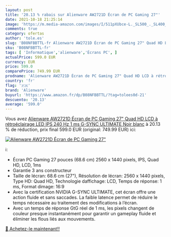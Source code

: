 ```yaml
---
layout: post
title: '20.13 % rabais sur Alienware AW2721D Écran de PC Gaming 27"'
date: 2021-10-18 21:25:14
image: 'https://m.media-amazon.com/images/I/511pXUbce-L._SL500_._SL400_.jpg'
comments: true
category: ofertas
author: 'tole.es'
slug: 'B08NFBBTTL-fr Alienware AW2721D Écran de PC Gaming 27" Quad HD LCD à...'
sku: 'B08NFBBTTL-fr'
tags: [ 'Informatique','alienware','Écrans PC', ]
actualPrice: 599.0 EUR
currency: EUR
price: 599.0
comparePrice: 749.99 EUR
prodname: 'Alienware AW2721D Écran de PC Gaming 27" Quad HD LCD à rétroéclairage LED IPS 240 Hz 1 ms G-SYNC ULTIMATE Noir  blanc'
country: 'fr'
flag: '🇫🇷'
brand: 'Alienware'
buyurl: 'https://www.amazon.fr/dp/B08NFBBTTL/?tag=tolees0d-21'
descuento: '20.13'
average: '599.0'
---
```


Vous avez [Alienware AW2721D Écran de PC Gaming 27" Quad HD LCD à rétroéclairage LED IPS 240 Hz 1 ms G-SYNC ULTIMATE Noir  blanc](https://www.amazon.fr/dp/B08NFBBTTL/?tag=tolees0d-21)  à  20.13 % de réduction, prix final  599.0 EUR (original: 749.99 EUR) ici:

[![Alienware AW2721D Écran de PC Gaming 27"](https://m.media-amazon.com/images/I/511pXUbce-L._SL500_._SL400_.jpg)](https://www.amazon.fr/dp/B08NFBBTTL/?tag=tolees0d-21)

ℹ️:

- Écran PC Gaming 27 pouces (68.6 cm) 2560 x 1440 pixels, IPS, Quad HD, LCD, 1ms
- Garantie 3 ans constructeur
- Taille de lécran: 68.6 cm (27"), Résolution de lécran: 2560 x 1440 pixels, Type HD: Quad HD, Technologie daffichage: LCD, Temps de réponse: 1 ms, Format dimage: 16:9
- Avec la certification NVIDIA G-SYNC ULTIMATE, cet écran offre une action fluide et sans saccades. La faible latence permet de réduire le temps nécessaire au traitement des modifications à l’écran.
- Avec un temps de réponse GtG réel de 1 ms, les pixels changent de couleur presque instantanément pour garantir un gameplay fluide et éliminer les flous liés aux mouvements.

[🛒 Achetez-le maintenant!!](https://www.amazon.fr/dp/B08NFBBTTL/?tag=tolees0d-21)
